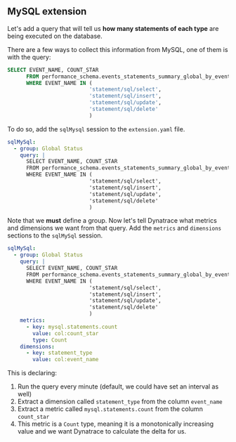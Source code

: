 ## MySQL extension

Let's add a query that will tell us **how many statements of each type** are being executed on the database.

There are a few ways to collect this information from MySQL, one of them is with the query:

```sql
SELECT EVENT_NAME, COUNT_STAR
      FROM performance_schema.events_statements_summary_global_by_event_name
      WHERE EVENT_NAME IN (
                          'statement/sql/select', 
                          'statement/sql/insert', 
                          'statement/sql/update', 
                          'statement/sql/delete' 
                          )
```

To do so, add the `sqlMysql` session to the `extension.yaml` file.

```yaml
sqlMySql:
  - group: Global Status
    query: | 
      SELECT EVENT_NAME, COUNT_STAR
      FROM performance_schema.events_statements_summary_global_by_event_name
      WHERE EVENT_NAME IN (
                          'statement/sql/select', 
                          'statement/sql/insert', 
                          'statement/sql/update', 
                          'statement/sql/delete' 
                          )
```

Note that we **must** define a group.
Now let's tell Dynatrace what metrics and dimensions we want from that query.
Add the `metrics` and `dimensions` sections to the `sqlMySql` session.


```yaml
sqlMySql:
  - group: Global Status
    query: | 
      SELECT EVENT_NAME, COUNT_STAR
      FROM performance_schema.events_statements_summary_global_by_event_name
      WHERE EVENT_NAME IN (
                          'statement/sql/select', 
                          'statement/sql/insert', 
                          'statement/sql/update', 
                          'statement/sql/delete' 
                          )
    metrics:
      - key: mysql.statements.count
        value: col:count_star
        type: Count
    dimensions:
      - key: statement_type
        value: col:event_name
```

This is declaring:

1. Run the query every minute (default, we could have set an interval as well)
2. Extract a dimension called `statement_type` from the column `event_name`
3. Extract a metric called `mysql.statements.count` from the column `count_star`
4. This metric is a `Count` type, meaning it is a monotonically increasing value and we want Dynatrace to calculate the delta for us.